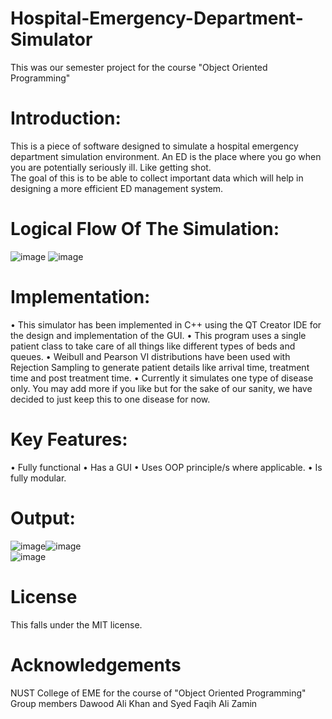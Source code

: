 # Hospital-Emergency-Department-Simulator
This was our semester project for the course "Object Oriented Programming"

# Introduction:
This is a piece of software designed to simulate a hospital emergency department simulation environment. An ED is the place where you go when you are potentially seriously ill. Like getting shot.  
The goal of this is to be able to collect important data which will help in designing a more efficient ED management system.  

# Logical Flow Of The Simulation:
![image](https://github.com/user-attachments/assets/0f82f4ae-9807-45a5-813f-406fa3846387)
![image](https://github.com/user-attachments/assets/768f5884-0b2b-49fa-ad35-7b1da077d76a)  
# Implementation:
•	This simulator has been implemented in C++ using the QT Creator IDE for the design and implementation of the GUI.
•	This program uses a single patient class to take care of all things like different types of beds and queues.
•	Weibull and Pearson VI distributions have been used with Rejection Sampling to generate patient details like arrival time, treatment time and post treatment time.
•	Currently it simulates one type of disease only. You may add more if you like but for the sake of our sanity, we have decided to just keep this to one disease for now.
# Key Features:
•	Fully functional
•	Has a GUI
•	Uses OOP principle/s where applicable.
•	Is fully modular.
# Output:
![image](https://github.com/user-attachments/assets/ab6109b8-4549-41da-9cd2-ccc6a4088000)![image](https://github.com/user-attachments/assets/6e35a2c6-f22c-4f0a-89b8-9c082f40d10f)  
![image](https://github.com/user-attachments/assets/72e638e0-ab40-446f-a42f-0263b022771e)  

# License
This falls under the MIT license.

# Acknowledgements
NUST College of EME for the course of "Object Oriented Programming"  
Group members Dawood Ali Khan and Syed Faqih Ali Zamin 


 
 

